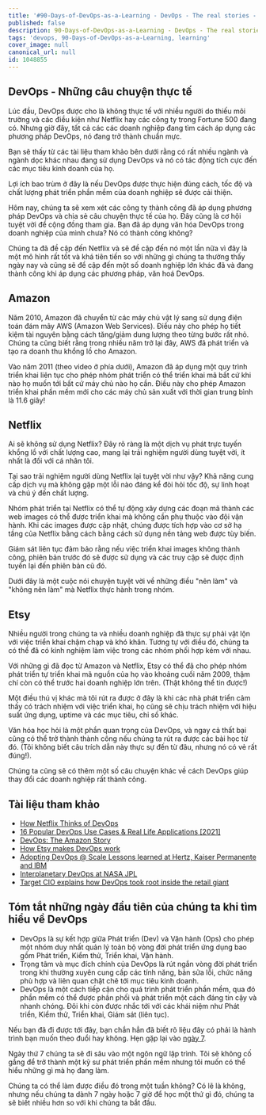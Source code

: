 ```yaml
---
title: '#90-Days-of-DevOps-as-a-Learning - DevOps - The real stories - Day 6'
published: false
description: 90-Days-of-DevOps-as-a-Learning - DevOps - The real stories
tags: 'devops, 90-Days-of-DevOps-as-a-Learning, learning'
cover_image: null
canonical_url: null
id: 1048855
---
```


## DevOps - Những câu chuyện thực tế

Lúc đầu, DevOps được cho là không thực tế với nhiều người do thiếu môi trường và các điều kiện như Netflix hay các công ty trong Fortune 500 đang có. Nhưng giờ đây, tất cả các các doanh nghiệp đang tìm cách áp dụng các phương pháp DevOps, nó đang trở thành chuẩn mực.

Bạn sẽ thấy từ các tài liệu tham khảo bên dưới rằng có rất nhiều ngành và ngành dọc khác nhau đang sử dụng DevOps và nó có tác động tích cực đến các mục tiêu kinh doanh của họ.

Lợi ích bao trùm ở đây là nếu DevOps được thực hiện đúng cách, tốc độ và chất lượng phát triển phần mềm của doanh nghiệp sẽ được cải thiện.

Hôm nay, chúng ta sẽ xem xét các công ty thành công đã áp dụng phương pháp DevOps và chia sẻ câu chuyện thực tế của họ. Đây cũng là cơ hội tuyệt vời để cộng đồng tham gia. Bạn đã áp dụng văn hóa DevOps trong doanh nghiệp của mình chưa? Nó có thành công không?

Chúng ta đã đề cập đến Netflix và sẽ đề cập đến nó một lần nữa vì đây là một mô hình rất tốt và khá tiên tiến so với những gì chúng ta thường thấy ngày nay và cũng sẽ đề cập đến một số doanh nghiệp lớn khác đã và đang thành công khi áp dụng các phương pháp, văn hoá DevOps.

## Amazon

Năm 2010, Amazon đã chuyển từ các máy chủ vật lý sang sử dụng điện toán đám mây AWS (Amazon Web Services). Điều này cho phép họ tiết kiệm tài nguyên bằng cách tăng/giảm dung lượng theo từng bước rất nhỏ. Chúng ta cũng biết rằng trong nhiều năm trở lại đây, AWS đã phát triển và tạo ra doanh thu khổng lồ cho Amazon.

Vào năm 2011 (theo video ở phía dưới), Amazon đã áp dụng một quy trình triển khai liên tục cho phép nhóm phát triển có thể triển khai mã bất cứ khi nào họ muốn tới bất cứ máy chủ nào họ cần. Điều này cho phép Amazon triển khai phần mềm mới cho các máy chủ sản xuất với thời gian trung bình là 11.6 giây!

## Netflix

Ai sẽ không sử dụng Netflix? Đây rõ ràng là một dịch vụ phát trực tuyến khổng lồ với chất lượng cao, mang lại trải nghiệm người dùng tuyệt vời, ít nhất là đối với cá nhân tôi.

Tại sao trải nghiệm người dùng Netflix lại tuyệt vời như vậy? Khả năng cung cấp dịch vụ mà không gặp một lỗi nào đáng kể đòi hỏi tốc độ, sự linh hoạt và chú ý đến chất lượng.

Nhóm phát triển tại Netflix có thể tự động xây dựng các đoạn mã thành các web images có thể được triển khai mà không cần phụ thuộc vào đội vận hành. Khi các images được cập nhật, chúng được tích hợp vào cơ sở hạ tầng của Netflix bằng cách bằng cách sử dụng nền tảng web được tùy biến.

Giám sát liên tục đảm bảo rằng nếu việc triển khai images không thành công, phiên bản trước đó sẽ được sử dụng và các truy cập sẽ được định tuyến lại đến phiên bản cũ đó.

Dưới đây là một cuộc nói chuyện tuyệt vời về những điều "nên làm" và "không nên làm" mà Netflix thực hành trong nhóm.

## Etsy

Nhiều người trong chúng ta và nhiều doanh nghiệp đã thực sự phải vật lộn với việc triển khai chậm chạp và khó khăn. Tương tự với điều đó, chúng ta có thể đã có kinh nghiệm làm việc trong các nhóm phối hợp kém với nhau.

Với những gì đã đọc từ Amazon và Netflix, Etsy có thể đã cho phép nhóm phát triển tự triển khai mã nguồn của họ vào khoảng cuối năm 2009, thậm chí còn có thể trước hai doanh nghiệp lớn trên. (Thật không thể tin được!)

Một điều thú vị khác mà tôi rút ra được ở đây là khi các nhà phát triển cảm thấy có trách nhiệm với việc triển khai, họ cũng sẽ chịu trách nhiệm với hiệu suất ứng dụng, uptime và các mục tiêu, chỉ số khác.

Văn hóa học hỏi là một phần quan trọng của DevOps, và ngay cả thất bại cũng có thể trở thành thành công nếu chúng ta rút ra được các bài học từ đó. (Tôi không biết câu trích dẫn này thực sự đến từ đâu, nhưng nó có vẻ rất đúng!).

Chúng ta cũng sẽ có thêm một số câu chuyện khác về cách DevOps giúp thay đổi các doanh nghiệp rất thành công.

## Tài liệu tham khảo

- [How Netflix Thinks of DevOps](https://www.youtube.com/watch?v=UTKIT6STSVM)
- [16 Popular DevOps Use Cases & Real Life Applications [2021]](https://www.upgrad.com/blog/devops-use-cases-applications/)
- [DevOps: The Amazon Story](https://www.youtube.com/watch?v=ZzLa0YEbGIY)
- [How Etsy makes DevOps work](https://www.networkworld.com/article/2886672/how-etsy-makes-devops-work.html)
- [Adopting DevOps @ Scale Lessons learned at Hertz, Kaiser Permanente and lBM](https://www.youtube.com/watch?v=gm18-gcgXRY)
- [Interplanetary DevOps at NASA JPL](https://www.usenix.org/conference/lisa16/technical-sessions/presentation/isla)
- [Target CIO explains how DevOps took root inside the retail giant](https://enterprisersproject.com/article/2017/1/target-cio-explains-how-devops-took-root-inside-retail-giant)

## Tóm tắt những ngày đầu tiên của chúng ta khi tìm hiểu về DevOps

- DevOps là sự kết hợp giữa Phát triển (Dev) và Vận hành (Ops) cho phép một nhóm duy nhất quản lý toàn bộ vòng đời phát triển ứng dụng bao gồm Phát triển, Kiểm thử, Triển khai, Vận hành.
- Trọng tâm và mục đích chính của DevOps là rút ngắn vòng đời phát triển trong khi thường xuyên cung cấp các tính năng, bản sửa lỗi, chức năng phù hợp và liên quan chặt chẽ tới mục tiêu kinh doanh.
- DevOps là một cách tiếp cận cho quá trình phát triển phần mềm, qua đó phần mềm có thể được phân phối và phát triển một cách đáng tin cậy và nhanh chóng. Đôi khi còn được nhắc tới với các khái niệm như Phát triển, Kiểm thử, Triển khai, Giám sát (liên tục).

Nếu bạn đã đi được tới đây, bạn chắn hẳn đã biết rõ liệu đây có phải là hành trình bạn muốn theo đuổi hay không. Hẹn gặp lại vào [ngày 7](day07.md).

Ngày thứ 7 chúng ta sẽ đi sâu vào một ngôn ngữ lập trình. Tôi sẽ không cố gắng để trở thành một kỹ sư phát triển phần mềm nhưng tôi muốn có thể hiểu những gì mà họ đang làm.

Chúng ta có thể làm được điều đó trong một tuần không? Có lẽ là không, nhưng nếu chúng ta dành 7 ngày hoặc 7 giờ để học một thứ gì đó, chúng ta sẽ biết nhiều hơn so với khi chúng ta bắt đầu.
